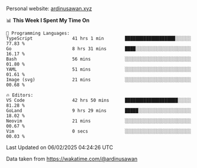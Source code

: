 Personal website: [ardinusawan.xyz](https://ardinusawan.xyz)

<!--START_SECTION:waka-->
📊 **This Week I Spent My Time On** 

```text
💬 Programming Languages: 
TypeScript               41 hrs 1 min        ███████████████████░░░░░░   77.83 % 
Go                       8 hrs 31 mins       ████░░░░░░░░░░░░░░░░░░░░░   16.17 % 
Bash                     56 mins             ░░░░░░░░░░░░░░░░░░░░░░░░░   01.80 % 
YAML                     51 mins             ░░░░░░░░░░░░░░░░░░░░░░░░░   01.61 % 
Image (svg)              21 mins             ░░░░░░░░░░░░░░░░░░░░░░░░░   00.68 % 

🔥 Editors: 
VS Code                  42 hrs 50 mins      ████████████████████░░░░░   81.28 % 
GoLand                   9 hrs 29 mins       █████░░░░░░░░░░░░░░░░░░░░   18.02 % 
Neovim                   21 mins             ░░░░░░░░░░░░░░░░░░░░░░░░░   00.67 % 
Vim                      0 secs              ░░░░░░░░░░░░░░░░░░░░░░░░░   00.03 % 
```


 Last Updated on 06/02/2025 04:24:26 UTC
<!--END_SECTION:waka-->
Data taken from https://wakatime.com/@ardinusawan

